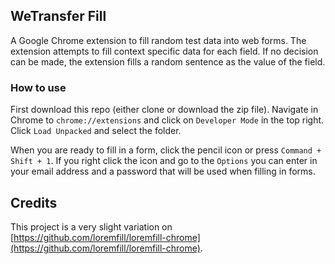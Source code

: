 ## WeTransfer Fill

A Google Chrome extension to fill random test data into web forms. The extension attempts to fill context specific data for each field. If no decision can be made, the extension fills a random sentence as the value of the field.

### How to use

First download this repo (either clone or download the zip file). Navigate in Chrome to `chrome://extensions` and click on `Developer Mode` in the top right. Click `Load Unpacked` and select the folder.

When you are ready to fill in a form, click the pencil icon or press `Command + Shift + 1`. If you right click the icon and go to the `Options` you can enter in your email address and a password that will be used when filling in forms.

## Credits

This project is a very slight variation on [https://github.com/loremfill/loremfill-chrome](https://github.com/loremfill/loremfill-chrome).